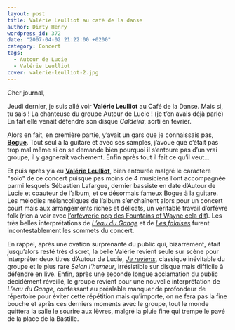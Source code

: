 ```yaml
---
layout: post
title: Valérie Leulliot au café de la danse
author: Dirty Henry
wordpress_id: 372
date: "2007-04-02 21:22:00 +0200"
category: Concert
tags:
  - Autour de Lucie
  - Valérie Leulliot
cover: valerie-leulliot-2.jpg
---
```


Cher journal,

Jeudi dernier, je suis allé voir **Valérie Leulliot** au Café de la Danse. Mais
si, tu sais ! La chanteuse du groupe Autour de Lucie ! (je t’en avais déjà
parlé) En fait elle venait défendre son disque _Caldeira_, sorti en février.

Alors en fait, en première partie, y’avait un gars que je connaissais pas,
[**Bogue**][4]. Tout seul à la guitare et avec ses samples, j’avoue que c’était
pas trop mal même si on se demande bien pourquoi il s’entoure pas d’un vrai
groupe, il y gagnerait vachement. Enfin après tout il fait ce qu’il veut…

Et puis après y’a eu [**Valérie Leulliot**][5], bien entourée malgré le
caractère "solo" de ce concert puisque pas moins de 4 musiciens l’ont
accompagnée parmi lesquels Sébastien Lafargue, dernier bassiste en date d’Autour
de Lucie et coauteur de l’album, et ce désormais fameux Bogue à la guitare. Les
mélodies mélancoliques de l’album s’enchaînent alors pour un concert court mais
aux arrangements riches et délicats, un véritable travail d’orfèvre folk (rien à
voir avec [l’orfévrerie pop des Fountains of Wayne cela dit][i1]). Les très
belles interprétations de [_L’eau du Gange_][1] et de [_Les falaises_][2] furent
incontestablement les sommets du concert.

En rappel, après une ovation surprenante du public qui, bizarrement, était
jusqu’alors resté très discret, la belle Valérie revient seule sur scène pour
interpréter deux titres d’Autour de Lucie, [_Je reviens_][3], classique
inévitable du groupe et le plus rare _Selon l’humeur_, irrésistible sur disque
mais difficile à défendre en live. Enfin, après une seconde longue acclamation
du public décidément réveillé, le groupe revient pour une nouvelle
interprétation de _L’eau du Gange_, confessant au préalable manquer de
profondeur de répertoire pour éviter cette répétition mais qu’importe, on ne
fera pas la fine bouche et après ces derniers moments avec le groupe, tout le
monde quittera la salle le sourire aux lèvres, malgré la pluie fine qui trempe
le pavé de la place de la Bastille.

[1]:
  https://www.dailymotion.com/video/x2irpi
  "Valérie Leulliot — L’eau du Gange live au Café de la Danse"
[2]: https://song.link/fr/i/289596148 "Valérie Leulliot — Les Falaises"
[3]: https://youtu.be/Gv4CX5XLdLU
[4]: https://fr.wikipedia.org/wiki/Nico_Bogue
[5]: https://fr.wikipedia.org/wiki/Val%C3%A9rie_Leulliot
[i1]: https://www.deadrooster.org/fountains-of-wayne-traffic-and-weather/
